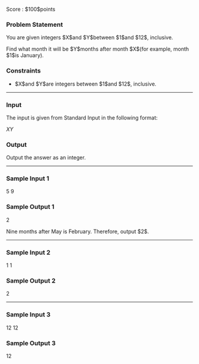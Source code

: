 
<div>

<span>

<span>

<p>
Score : $100$points
</p>

<div>

<section>

### **Problem Statement**

<p>
You are given integers $X$and $Y$between $1$and $12$, inclusive.
</p>

<p>
Find what month it will be $Y$months after month $X$(for example, month $1$is January).
</p>

</section>

</div>

<div>

<section>

### **Constraints**

<ul>

<li>
$X$and $Y$are integers between $1$and $12$, inclusive.
</li>

</ul>

</section>

</div>

---

<div>

<div>

<section>

### **Input**

<p>
The input is given from Standard Input in the following format:
</p>

<div>

$X$$Y$
</div>

</section>

</div>

<div>

<section>

### **Output**

<p>
Output the answer as an integer.
</p>

</section>

</div>

</div>

---

<div>

<section>

### **Sample Input 1**

<div>

5 9

</div>

</section>

</div>

<div>

<section>

### **Sample Output 1**

<div>

2

</div>

<p>
Nine months after May is February. Therefore, output $2$.
</p>

</section>

</div>

---

<div>

<section>

### **Sample Input 2**

<div>

1 1

</div>

</section>

</div>

<div>

<section>

### **Sample Output 2**

<div>

2

</div>

</section>

</div>

---

<div>

<section>

### **Sample Input 3**

<div>

12 12

</div>

</section>

</div>

<div>

<section>

### **Sample Output 3**

<div>

12

</div>

</section>

</div>

</span>

</span>

</div>
